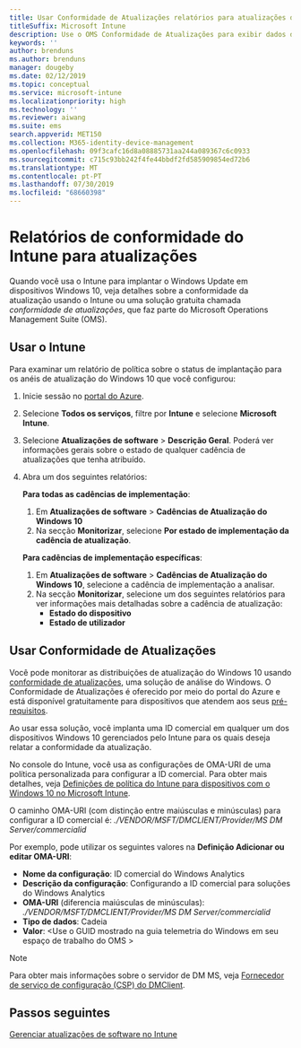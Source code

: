 ```yaml
---
title: Usar Conformidade de Atualizações relatórios para atualizações do Windows no Microsoft Intune
titleSuffix: Microsoft Intune
description: Use o OMS Conformidade de Atualizações para exibir dados de relatório para atualizações do Windows implantadas com o Intune.
keywords: ''
author: brenduns
ms.author: brenduns
manager: dougeby
ms.date: 02/12/2019
ms.topic: conceptual
ms.service: microsoft-intune
ms.localizationpriority: high
ms.technology: ''
ms.reviewer: aiwang
ms.suite: ems
search.appverid: MET150
ms.collection: M365-identity-device-management
ms.openlocfilehash: 09f3cafc16d8a08885731aa244a089367c6c0933
ms.sourcegitcommit: c715c93bb242f4fe44bbdf2fd585909854ed72b6
ms.translationtype: MT
ms.contentlocale: pt-PT
ms.lasthandoff: 07/30/2019
ms.locfileid: "68660398"
---
```

# <a name="intune-compliance-reports-for-updates"></a>Relatórios de conformidade do Intune para atualizações
Quando você usa o Intune para implantar o Windows Update em dispositivos Windows 10, veja detalhes sobre a conformidade da atualização usando o Intune ou uma solução gratuita chamada *conformidade de atualizações*, que faz parte do Microsoft Operations Management Suite (OMS).

## <a name="use-intune"></a>Usar o Intune
Para examinar um relatório de política sobre o status de implantação para os anéis de atualização do Windows 10 que você configurou: 
1. Inicie sessão no [portal do Azure](https://portal.azure.com/).
2. Selecione **Todos os serviços**, filtre por **Intune** e selecione **Microsoft Intune**.
3. Selecione **Atualizações de software** > **Descrição Geral**. Poderá ver informações gerais sobre o estado de qualquer cadência de atualizações que tenha atribuído.
4. Abra um dos seguintes relatórios:  

   **Para todas as cadências de implementação**:
   1. Em **Atualizações de software** > **Cadências de Atualização do Windows 10**
   2. Na secção **Monitorizar**, selecione **Por estado de implementação da cadência de atualização**.  

   **Para cadências de implementação específicas**:  

   1. Em **Atualizações de software** > **Cadências de Atualização do Windows 10**, selecione a cadência de implementação a analisar.  
   2. Na secção **Monitorizar**, selecione um dos seguintes relatórios para ver informações mais detalhadas sobre a cadência de atualização:  
      - **Estado do dispositivo**  
      - **Estado de utilizador**  

## <a name="use-update-compliance"></a>Usar Conformidade de Atualizações
Você pode monitorar as distribuições de atualização do Windows 10 usando [conformidade de atualizações](https://technet.microsoft.com/itpro/windows/manage/update-compliance-monitor), uma solução de análise do Windows. O Conformidade de Atualizações é oferecido por meio do portal do Azure e está disponível gratuitamente para dispositivos que atendem aos seus [pré-requisitos](https://docs.microsoft.com/windows/deployment/update/update-compliance-get-started#update-compliance-prerequisites).  

Ao usar essa solução, você implanta uma ID comercial em qualquer um dos dispositivos Windows 10 gerenciados pelo Intune para os quais deseja relatar a conformidade da atualização.  

No console do Intune, você usa as configurações de OMA-URI de uma política personalizada para configurar a ID comercial. Para obter mais detalhes, veja [Definições de política do Intune para dispositivos com o Windows 10 no Microsoft Intune](https://docs.microsoft.com/intune-classic/deploy-use/windows-10-policy-settings-in-microsoft-intune).  

O caminho OMA-URI (com distinção entre maiúsculas e minúsculas) para configurar a ID comercial é: *./VENDOR/MSFT/DMCLIENT/Provider/MS DM Server/commercialid*  

Por exemplo, pode utilizar os seguintes valores na **Definição Adicionar ou editar OMA-URI**:
- **Nome da configuração**: ID comercial do Windows Analytics
- **Descrição da configuração**: Configurando a ID comercial para soluções do Windows Analytics
- **OMA-URI** (diferencia maiúsculas de minúsculas): *./VENDOR/MSFT/DMCLIENT/Provider/MS DM Server/commercialid*
- **Tipo de dados**: Cadeia
- **Valor**: \<Use o GUID mostrado na guia telemetria do Windows em seu espaço de trabalho do OMS >
 
> [!NOTE]  
> Para obter mais informações sobre o servidor de DM MS, veja [Fornecedor de serviço de configuração (CSP) do DMClient]( https://docs.microsoft.com/windows/client-management/mdm/dmclient-csp).

## <a name="next-steps"></a>Passos seguintes
[Gerenciar atualizações de software no Intune](windows-update-for-business-configure.md)

